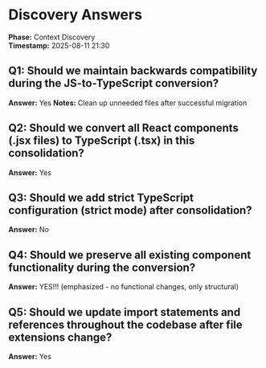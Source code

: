 # Discovery Answers

**Phase:** Context Discovery  
**Timestamp:** 2025-08-11 21:30

## Q1: Should we maintain backwards compatibility during the JS-to-TypeScript conversion?
**Answer:** Yes
**Notes:** Clean up unneeded files after successful migration

## Q2: Should we convert all React components (.jsx files) to TypeScript (.tsx) in this consolidation?
**Answer:** Yes

## Q3: Should we add strict TypeScript configuration (strict mode) after consolidation?
**Answer:** No

## Q4: Should we preserve all existing component functionality during the conversion?
**Answer:** YES!!! (emphasized - no functional changes, only structural)

## Q5: Should we update import statements and references throughout the codebase after file extensions change?
**Answer:** Yes